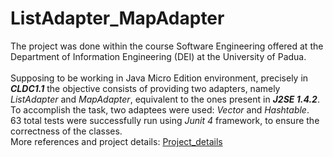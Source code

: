 # ListAdapter_MapAdapter
The project was done within the course Software Engineering offered at the Department of Information Engineering (DEI) at the University of Padua.<br/> <br/>
Supposing to be working in Java Micro Edition environment, precisely in ***CLDC1.1*** the objective consists of providing two adapters, namely *ListAdapter* and *MapAdapter*, equivalent to the ones present in ***J2SE 1.4.2***.<br/>
To accomplish the task, two adaptees were used: *Vector* and *Hashtable*.<br/>
63 total tests were successfully run using *Junit 4* framework, to ensure the correctness of the classes.<br/>
More references and project details: [Project_details](Software_Engineering_Project/Project_instructions/Homework1.pdf)

